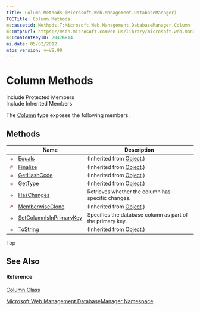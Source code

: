 ```yaml
---
title: Column Methods (Microsoft.Web.Management.DatabaseManager)
TOCTitle: Column Methods
ms:assetid: Methods.T:Microsoft.Web.Management.DatabaseManager.Column
ms:mtpsurl: https://msdn.microsoft.com/en-us/library/microsoft.web.management.databasemanager.column_methods(v=VS.90)
ms:contentKeyID: 20476814
ms.date: 05/02/2012
mtps_version: v=VS.90
---
```


# Column Methods

Include Protected Members  
Include Inherited Members  

The [Column](column-class-microsoft-web-management-databasemanager.md) type exposes the following members.

## Methods

||Name|Description|
|--- |--- |--- |
|![Public method](images/Dd566041.pubmethod(en-us,VS.90).gif "Public method")|[Equals](https://msdn.microsoft.com/en-us/library/bsc2ak47(v=vs.90))|(Inherited from [Object](https://msdn.microsoft.com/en-us/library/e5kfa45b(v=vs.90)).)|
|![Protected method](images/Dd566041.protmethod(en-us,VS.90).gif "Protected method")|[Finalize](https://msdn.microsoft.com/en-us/library/4k87zsw7(v=vs.90))|(Inherited from [Object](https://msdn.microsoft.com/en-us/library/e5kfa45b(v=vs.90)).)|
|![Public method](images/Dd566041.pubmethod(en-us,VS.90).gif "Public method")|[GetHashCode](https://msdn.microsoft.com/en-us/library/zdee4b3y(v=vs.90))|(Inherited from [Object](https://msdn.microsoft.com/en-us/library/e5kfa45b(v=vs.90)).)|
|![Public method](images/Dd566041.pubmethod(en-us,VS.90).gif "Public method")|[GetType](https://msdn.microsoft.com/en-us/library/dfwy45w9(v=vs.90))|(Inherited from [Object](https://msdn.microsoft.com/en-us/library/e5kfa45b(v=vs.90)).)|
|![Public method](images/Dd566041.pubmethod(en-us,VS.90).gif "Public method")|[HasChanges](column-haschanges-method-microsoft-web-management-databasemanager.md)|Retrieves whether the column has specific changes.|
|![Protected method](images/Dd566041.protmethod(en-us,VS.90).gif "Protected method")|[MemberwiseClone](https://msdn.microsoft.com/en-us/library/57ctke0a(v=vs.90))|(Inherited from [Object](https://msdn.microsoft.com/en-us/library/e5kfa45b(v=vs.90)).)|
|![Public method](images/Dd566041.pubmethod(en-us,VS.90).gif "Public method")|[SetColumnIsInPrimaryKey](column-setcolumnisinprimarykey-method-microsoft-web-management-databasemanager.md)|Specifies the database column as part of the primary key.|
|![Public method](images/Dd566041.pubmethod(en-us,VS.90).gif "Public method")|[ToString](https://msdn.microsoft.com/en-us/library/7bxwbwt2(v=vs.90))|(Inherited from [Object](https://msdn.microsoft.com/en-us/library/e5kfa45b(v=vs.90)).)|

Top

## See Also

#### Reference

[Column Class](column-class-microsoft-web-management-databasemanager.md)

[Microsoft.Web.Management.DatabaseManager Namespace](microsoft-web-management-databasemanager-namespace.md)

